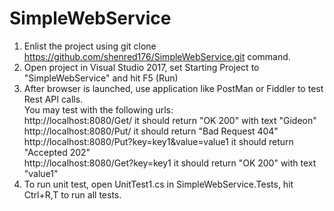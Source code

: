 # SimpleWebService

1. Enlist the project using git clone https://github.com/shenred176/SimpleWebService.git command.
2. Open project in Visual Studio 2017, set Starting Project to "SimpleWebService" and hit F5 (Run)
3. After browser is launched, use application like PostMan or Fiddler to test Rest API calls. <br />
   You may test with the following urls: <br />
   http://localhost:8080/Get/  it should return "OK 200" with text "Gideon" <br />
   http://localhost:8080/Put/  it should return "Bad Request 404" <br />
   http://localhost:8080/Put?key=key1&value=value1   it should return "Accepted 202" <br />
   http://localhost:8080/Get?key=key1   it should return "OK 200" with text "value1" <br />
4. To run unit test, open UnitTest1.cs in SimpleWebService.Tests, hit Ctrl+R,T to run all tests.
   
